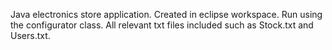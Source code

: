 Java electronics store application. Created in eclipse workspace. Run using the configurator class. All relevant txt files included such as Stock.txt and Users.txt.
